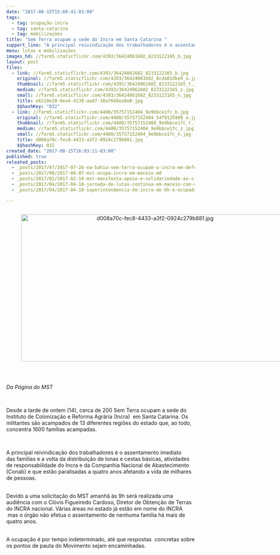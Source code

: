 ```yaml
---
date: "2017-08-15T15:09:41-03:00"
tags:
  - tag: ocupação-incra
  - tag: santa-catarina
  - tag: mobilizações
title: "Sem Terra ocupam a sede do Incra em Santa Catarina "
support_line: "A principal reivindicação dos trabalhadores é o assentamento imediato das famílias 1600 famílias acampadas no estado. "
menu: lutas e mobilizações
images_hd: //farm5.staticflickr.com/4393/36424061602_8233122165_b.jpg
layout: post
files:
  - link: //farm5.staticflickr.com/4393/36424061602_8233122165_b.jpg
    original: //farm5.staticflickr.com/4393/36424061602_8cda81dbe9_o.jpg
    thumbnail: //farm5.staticflickr.com/4393/36424061602_8233122165_t.jpg
    medium: //farm5.staticflickr.com/4393/36424061602_8233122165_z.jpg
    small: //farm5.staticflickr.com/4393/36424061602_8233122165_n.jpg
    title: e6218e20-6ea4-4138-aad7-30a7648ea0e0.jpg
    $$hashKey: "032"
  - link: //farm5.staticflickr.com/4400/35757152404_9e9bbce1fc_b.jpg
    original: //farm5.staticflickr.com/4400/35757152404_54f9125909_o.jpg
    thumbnail: //farm5.staticflickr.com/4400/35757152404_9e9bbce1fc_t.jpg
    medium: //farm5.staticflickr.com/4400/35757152404_9e9bbce1fc_z.jpg
    small: //farm5.staticflickr.com/4400/35757152404_9e9bbce1fc_n.jpg
    title: d008a70c-fec8-4433-a3f2-0924c279b881.jpg
    $$hashKey: 03I
created_date: "2017-08-15T16:03:11-03:00"
published: true
releated_posts:
  - _posts/2017/07/2017-07-26-na-bahia-sem-terra-ocupam-o-incra-em-defesa-da-reforma-agraria.md
  - _posts/2017/08/2017-08-07-mst-ocupa-incra-em-maceio.md
  - _posts/2017/02/2017-02-10-mst-manifesta-apoio-e-solidariedade-ao-sintrasem-em-santa-catarina.md
  - _posts/2017/04/2017-04-18-jornada-de-lutas-continua-em-maceio-com-ocupacao-do-incra.md
  - _posts/2017/04/2017-04-18-superintendencia-do-incra-de-bh-e-ocupada-pelo-mst.md

---
```

<div style="text-align:center">
<figure class="image" style="display:inline-block"><img alt="d008a70c-fec8-4433-a3f2-0924c279b881.jpg" height="394" src="//farm5.staticflickr.com/4400/35757152404_9e9bbce1fc_b.jpg" width="700" />
<figcaption></figcaption>
</figure>
</div>

<p>&nbsp;</p>

<p><em>Da P&aacute;gina do MST&nbsp;</em></p>

<p>&nbsp;</p>

<p>Desde a tarde de ontem (14), cerca de&nbsp;200 Sem Terra ocupam a sede do Instituto de Coloniza&ccedil;&atilde;o e Reforma Agr&aacute;ria (Incra)&nbsp;&nbsp;em Santa Catarina. Os militantes s&atilde;o acampados de 13&nbsp;diferentes regi&otilde;es do estado que, ao todo, concentra 1600&nbsp;fam&iacute;lias acampadas.&nbsp;</p>

<p>&nbsp;</p>

<p>A&nbsp;principal reivindica&ccedil;&atilde;o dos trabalhadores &eacute; o assentamento imediato das&nbsp;fam&iacute;lias e&nbsp;a volta da distribui&ccedil;&atilde;o de lonas e cestas b&aacute;sicas, atividades de responsabilidade do Incra&nbsp;e da&nbsp;Companhia Nacional de Abastecimento (Conab) e que est&atilde;o paralisadas a quatro anos afetando a vida de milhares de pessoas.</p>

<p><br />
Devido a uma solicita&ccedil;&atilde;o do MST amanh&atilde; &agrave;s 9h ser&aacute; realizada uma audi&ecirc;ncia com o Cl&oacute;vis Figueiredo Cardoso, Diretor de Obten&ccedil;&atilde;o de Terras do INCRA nacional. V&aacute;rias &aacute;reas no estado j&aacute; est&atilde;o em nome do INCRA &nbsp;mas o &oacute;rg&atilde;o n&atilde;o efetua o assentamento de nenhuma fam&iacute;lia h&aacute;&nbsp;mais de quatro&nbsp;anos.</p>

<p><br />
A ocupa&ccedil;&atilde;o &eacute; por tempo indeterminado, at&eacute; que respostas &nbsp;concretas sobre os pontos de pauta do Movimento sejam encaminhadas.</p>
